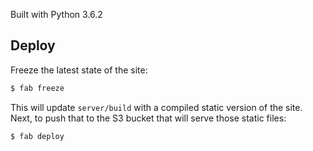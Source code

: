 Built with Python 3.6.2

## Deploy
Freeze the latest state of the site:
```bash
$ fab freeze
```
This will update `server/build` with a compiled static version of the site. Next, to push that to the S3 bucket that will serve those static files:
```bash
$ fab deploy
```
